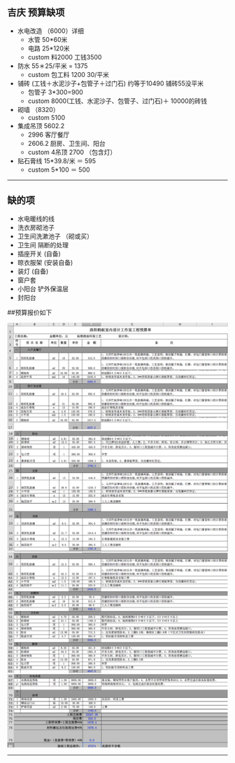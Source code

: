 ## 吉庆 预算缺项

- 水电改造 （6000）详细
	- 水管 50*60米
	- 电路 25*120米 
	- custom 料2000  工钱3500  
- 防水 55＊25/平米 = 1375
	- custom 包工料 1200   30/平米
- 铺砖 (工钱＋水泥沙子+包管子＋过门石) 约等于10490 铺砖55没平米
	- 包管子 3*300=900
	- custom 8000(工钱、水泥沙子、包管子、过门石)＋ 10000的砖钱   
- 砌墙 （8320）
	- custom 5100
- 集成吊顶 5602.2
	- 2996 客厅餐厅
	- 2606.2 厨房、卫生间、阳台 
	- custom 4吊顶 2700 （包含灯） 
- 贴石膏线 15*39.8/米 ＝ 595
	- custom 5*100 ＝ 500 

----
## 缺的项
- 水电暖线的线 
- 洗衣房砌池子
- 卫生间洗漱池子 （砌或买）
- 卫生间 隔断的处理
- 插座开关 (自备) 
- 晾衣服架 (安装自备)
- 装灯 (自备)
- 窗户套 
- 小阳台 铲外保温层
- 封阳台


##预算报价如下

![1](img/h-1.png)
![2](img/h-2.png)
![3](img/h-3.png)
![4](img/h-4.png)

---


	